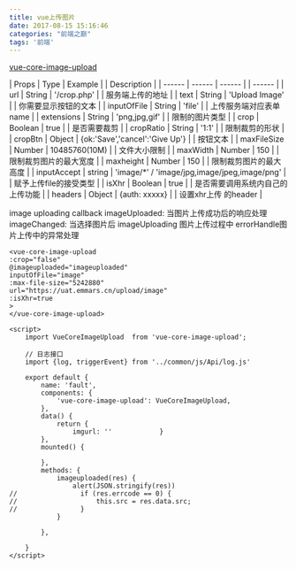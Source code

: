 ```yaml
---
title: vue上传图片
date: 2017-08-15 15:16:46
categories: "前端之巅"
tags: '前端'
---
```


[vue-core-image-upload](https://github.com/Vanthink-UED/vue-core-image-upload)


| Props | Type | Example | | Description |
| ------ | ------ | ------ | | ------ |
| url | String | '/crop.php' | | 服务端上传的地址 |
| text | String | 'Upload Image' | | 你需要显示按钮的文本 |
| inputOfFile | String | 'file' | | 上传服务端对应表单 name |
| extensions | String | 'png,jpg,gif' | | 限制的图片类型 |
| crop | Boolean | true | | 是否需要裁剪 |
| cropRatio | String | '1:1' | | 限制裁剪的形状 |
| cropBtn | Object | {ok:'Save','cancel':'Give Up'} | | 按钮文本 |
| maxFileSize | Number | 10485760(10M) | | 文件大小限制 |
| maxWidth | Number | 150 | | 限制裁剪图片的最大宽度 |
| maxheight | Number | 150 | | 限制裁剪图片的最大高度 |
| inputAccept | string | 'image/*' / 'image/jpg,image/jpeg,image/png' | | 赋予上传file的接受类型 |
| isXhr | Boolean | true | | 是否需要调用系统内自己的上传功能 |
| headers | Object |  {auth: xxxxx} | | 设置xhr上传 的header |

image uploading callback
imageUploaded: 当图片上传成功后的响应处理
imageChanged: 当选择图片后
imageUploading 图片上传过程中
errorHandle图片上传中的异常处理

~~~
<vue-core-image-upload
:crop="false"
@imageuploaded="imageuploaded"
inputOfFile="image"
:max-file-size="5242880"
url="https://uat.emmars.cn/upload/image"
:isXhr=true
>
</vue-core-image-upload>
~~~

~~~
<script>
    import VueCoreImageUpload  from 'vue-core-image-upload';

    // 日志接口
    import {log, triggerEvent} from '../common/js/Api/log.js'

    export default {
        name: 'fault',
        components: {
            'vue-core-image-upload': VueCoreImageUpload,
        },
        data() {
            return {
                imgurl: ''            }
        },
        mounted() {
            
        },
        methods: {
            imageuploaded(res) {
                alert(JSON.stringify(res))
//                if (res.errcode == 0) {
//                    this.src = res.data.src;
//                }
            }

        },

    }
</script>
~~~